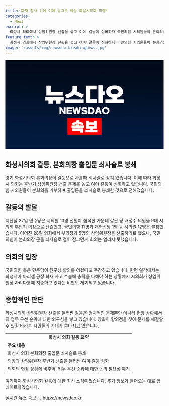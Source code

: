 ```yaml
---
title: 화재 참사 뒤에 여야 밥그릇 싸움 화성시의회 파행!
categories:
  - News
excerpt: >
  화성시 의회에서 상임위원장 선출을 놓고 여야 갈등이 심화하자 국민의힘 시의원들이 본회의를 거부하며 문을 잠근 상황이 계속되고 있다. 민주당과 국민의힘이 원구성 합의를 둘러싸고 갈등 중에 있는 가운데, 화성시가 아리셀 공장 화재 사고 수습에도 치중해야 할 때에 상임위원장 자리다툼에 대한 비판도 제기되고 있다.
feature_text: >
  화성시 의회에서 상임위원장 선출을 놓고 여야 갈등이 심화하자 국민의힘 시의원들이 본회의를 거부하며 문을 잠근 상황이 계속되고 있다. 민주당과 국민의힘이 원구성 합의를 둘러싸고 갈등 중에 있는 가운데, 화성시가 아리셀 공장 화재 사고 수습에도 치중해야 할 때에 상임위원장 자리다툼에 대한 비판도 제기되고 있다.
image: '/assets/img/newsdao_breakingnews.jpg'
---
```


<p><img src="/assets/img/newsdao_breakingnews.jpg" alt="cryptoinkorea 속보" /></p>

<h2 data-ke-size="size26">화성시의회 갈등, 본회의장 출입문 쇠사슬로 봉쇄</h2>

<p data-ke-size="size16">경기 화성시의회 본회의장이 갈등으로 사흘째 쇠사슬로 잠겨 있습니다. 이에 따라 화성시 의회는 후반기 상임위원장 선출 문제를 놓고 여야 갈등이 심화하고 있습니다. 국민의힘 시의원들이 본회의를 거부하며 출입문을 쇠사슬로 봉쇄한 것으로 전해졌습니다.</p>

<h2 data-ke-size="size24">갈등의 발달</h2>

<p data-ke-size="size16">지난달 27일 민주당은 시의원 13명 전원이 참석한 가운데 같은 당 배정수 의원을 9대 시의회 후반기 의장으로 선출했고, 국민의힘 11명과 개혁신당 1명 등 시의원 12명은 불참했습니다. 이어진 28일 의회에서 부의장과 5명의 상임위원장을 선출하기로 했으나, 국민의힘이 본회의장 문을 쇠사슬로 걸어 잠그면서 회의는 열리지 못했습니다.</p>

<h2 data-ke-size="size24">의회의 입장</h2>

<p data-ke-size="size16">국민의힘 측은 민주당이 원구성 합의를 어겼다고 주장하고 있습니다. 한편 일각에서는 화성시가 아리셀 공장 화재 사고 수습에 총력을 다해야 하는 상황에서 시의회가 상임위원장 자리다툼에 치중하고 있다는 비판도 제기되고 있습니다.</p>

<h2 data-ke-size="size24">종합적인 판단</h2>

<p data-ke-size="size16">화성시의회 상임위원장 선출을 둘러싼 갈등은 정치적인 문제뿐만 아니라 현장 상황에서의 업무 우선 순위에 대한 의구심을 낳고 있습니다. 양측이 합의점을 찾아 문제를 해결할 수 있길 바라는 시민들의 기대가 쏟아지고 있습니다.</p>

<table>
    <tr>
        <td style="text-align: center; height: 17px;"><b>화성시 의회 갈등 요약</b></td>
    </tr>
    <tr>
        <td><b>주요 내용</b></td>
    </tr>
    <tr>
        <td>화성시 의회 본회의장 출입문 쇠사슬로 봉쇄</td>
    </tr>
    <tr>
        <td>의장과 상임위원장 후반기 선출을 둘러싼 여야 갈등 심화</td>
    </tr>
    <tr>
        <td>의회의 현장 상황에 비추어, 업무 우선 순위에 대한 논의 필요성 제기</td>
    </tr>
</table>

<p data-ke-size="size16">여기까지 화성시의회 갈등에 대한 최신 소식이었습니다. 추가 정보가 들어오는 대로 업데이트하겠습니다.</p>
실시간 뉴스 속보는, <a href="https://newsdao.kr" rel="dofollow">https://newsdao.kr</a>



